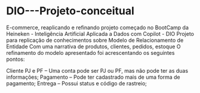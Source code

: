 # DIO---Projeto-conceitual
E-commerce, reaplicando e refinando projeto começado no BootCamp da Heineken - Inteligência Artificial Aplicada a Dados com Copilot - DIO
Projeto para replicação de conhecimentos sobre Modelo de Relacionamento de Entidade
Com uma narrativa de produtos, clientes, pedidos, estoque
O refinamento do modelo apresentado foi acrescentando os seguintes pontos:

Cliente PJ e PF – Uma conta pode ser PJ ou PF, mas não pode ter as duas informações;
Pagamento – Pode ter cadastrado mais de uma forma de pagamento;
Entrega – Possui status e código de rastreio;
